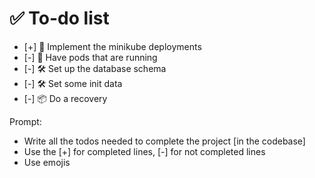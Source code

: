 # ✅ To-do list
- [+] 🚀 Implement the minikube deployments
- [-] 🚀 Have pods that are running
- [-] 🛠️ Set up the database schema
- [-] 🛠️ Set some init data
- [-] 📦 Do a recovery

Prompt:
- Write all the todos needed to complete the project [in the codebase]
- Use the [+] for completed lines, [-] for not completed lines
- Use emojis
